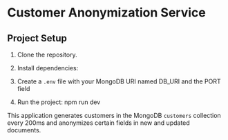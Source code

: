 # Customer Anonymization Service

## Project Setup

1. Clone the repository.
2. Install dependencies:

3. Create a `.env` file with your MongoDB URI named DB_URI and the PORT field

4. Run the project: npm run dev

This application generates customers in the MongoDB `customers` collection every 200ms and anonymizes certain fields in new and updated documents.
